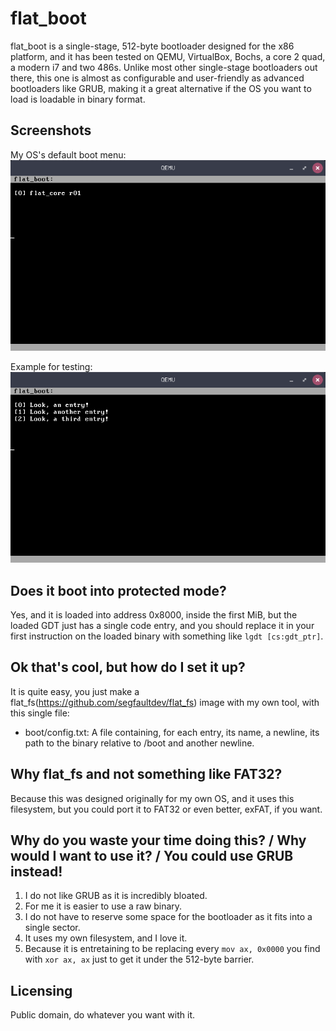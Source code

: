 # flat_boot
flat_boot is a single-stage, 512-byte bootloader designed for the x86 platform, and it has been tested on QEMU, VirtualBox, Bochs, a core 2 quad, a modern i7 and two 486s. Unlike most other single-stage bootloaders out there, this one is almost as configurable and user-friendly as advanced bootloaders like GRUB, making it a great alternative if the OS you want to load is loadable in binary format.

## Screenshots

My OS's default boot menu:
![](https://github.com/segfaultdev/flat_boot/raw/main/photo1.png)

Example for testing:
![](https://github.com/segfaultdev/flat_boot/raw/main/photo2.png)

## Does it boot into protected mode?
Yes, and it is loaded into address 0x8000, inside the first MiB, but the loaded GDT just has a single code entry, and you should replace it in your first instruction on the loaded binary with something like ```lgdt [cs:gdt_ptr]```.

## Ok that's cool, but how do I set it up?
It is quite easy, you just make a flat_fs(https://github.com/segfaultdev/flat_fs) image with my own tool, with this single file:
- boot/config.txt: A file containing, for each entry, its name, a newline, its path to the binary relative to /boot and another newline.

## Why flat_fs and not something like FAT32?
Because this was designed originally for my own OS, and it uses this filesystem, but you could port it to FAT32 or even better, exFAT, if you want.

## Why do you waste your time doing this? / Why would I want to use it? / You could use GRUB instead!
1. I do not like GRUB as it is incredibly bloated.
2. For me it is easier to use a raw binary.
3. I do not have to reserve some space for the bootloader as it fits into a single sector.
4. It uses my own filesystem, and I love it.
5. Because it is entretaining to be replacing every ```mov ax, 0x0000``` you find with ```xor ax, ax``` just to get it under the 512-byte barrier.

## Licensing
Public domain, do whatever you want with it.
